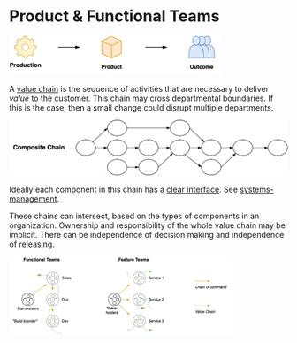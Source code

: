 # Product & Functional Teams

<img src="../img/production-outcome.png" alt="production-outcome" style="height:5em;" />

A [value chain](../labour/value-chains.md) is the sequence of activities that are necessary to deliver *value* to the customer. This chain may cross departmental boundaries. If this is the case, then a small change could disrupt multiple departments.

<img src="../img/composite-chain.png" alt="composite-chain" style="max-height:8em;" />

Ideally each component in this chain has a [clear interface](https://en.wikipedia.org/wiki/Interface_segregation_principle). See [systems-management](../systems/systems-management.md).



These chains can intersect, based on the types of components in an organization. Ownership and responsibility of the whole value chain may be implicit. There can be independence of decision making and independence of releasing.

<img src="../img/feature-functional-teams.png" alt="feature-functional-teams" style="width:80%;" />

